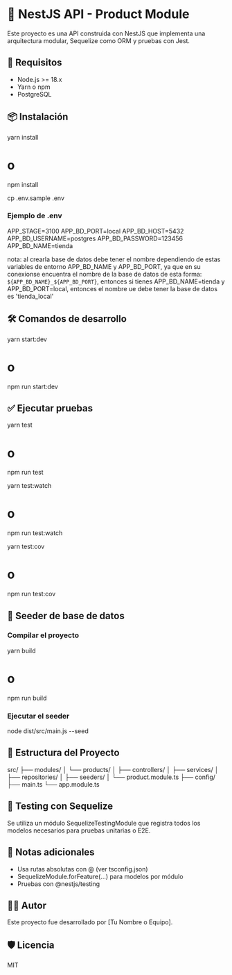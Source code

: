 # 🧱 NestJS API - Product Module

Este proyecto es una API construida con NestJS que implementa una arquitectura modular, Sequelize como ORM y pruebas con Jest.

## 🚀 Requisitos

- Node.js >= 18.x
- Yarn o npm
- PostgreSQL

## 📦 Instalación

yarn install
# o
npm install

cp .env.sample .env

### Ejemplo de .env
APP_STAGE=3100
APP_BD_PORT=local
APP_BD_HOST=5432
APP_BD_USERNAME=postgres
APP_BD_PASSWORD=123456
APP_BD_NAME=tienda

nota: al crearla base de datos debe tener el nombre dependiendo de estas variables de entorno APP_BD_NAME y APP_BD_PORT, ya que en su conexionse encuentra el nombre de la base de datos de esta forma: `${APP_BD_NAME}_${APP_BD_PORT}`, entonces si tienes APP_BD_NAME=tienda y APP_BD_PORT=local, entonces el nombre ue debe tener la base de datos es 'tienda_local'
## 🛠️ Comandos de desarrollo

yarn start:dev
# o
npm run start:dev

## ✅ Ejecutar pruebas

yarn test
# o
npm run test

yarn test:watch
# o
npm run test:watch

yarn test:cov
# o
npm run test:cov

## 🌱 Seeder de base de datos

### Compilar el proyecto

yarn build
# o
npm run build

### Ejecutar el seeder

node dist/src/main.js --seed

## 📂 Estructura del Proyecto

src/
├── modules/
│   └── products/
│       ├── controllers/
│       ├── services/
│       ├── repositories/
│       ├── seeders/
│       └── product.module.ts
├── config/
├── main.ts
└── app.module.ts

## 🧪 Testing con Sequelize

Se utiliza un módulo SequelizeTestingModule que registra todos los modelos necesarios para pruebas unitarias o E2E.

## 📌 Notas adicionales

- Usa rutas absolutas con @ (ver tsconfig.json)
- SequelizeModule.forFeature(...) para modelos por módulo
- Pruebas con @nestjs/testing

## 🧑‍💻 Autor

Este proyecto fue desarrollado por [Tu Nombre o Equipo].

## 🛡️ Licencia

MIT
